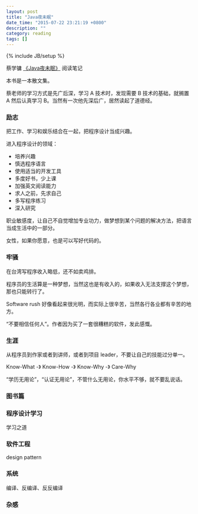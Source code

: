 ```yaml
---
layout: post
title: "Java夜未眠"
date_time: "2015-07-22 23:21:19 +0800"
description: ""
category: reading
tags: []
---
```

{% include JB/setup %}

蔡学镛 [《Java夜未眠》](http://book.douban.com/subject/1106248/) 阅读笔记

本书是一本散文集。

蔡老师的学习方式是先广后深，学习 A 技术时，发现需要 B 技术的基础，就搁置 A 然后认真学习 B。当然有一次他先深后广，居然读起了道德经。

### 励志

把工作、学习和娱乐结合在一起，把程序设计当成兴趣。

进入程序设计的领域：

- 培养兴趣
- 慎选程序语言
- 使用适当的开发工具
- 多度好书，少上课
- 加强英文阅读能力
- 求人之前，先求自己
- 多写程序练习
- 深入研究

职业敏感度，让自己不自觉增加专业功力，做梦想到某个问题的解决方法，把语言当成生活中的一部分。

女性，如果你愿意，也是可以写好代码的。

### 牢骚

在台湾写程序收入略低，还不如卖鸡排。

程序员的生活算是一种梦想，当然这也是有收入的，如果收入无法支撑这个梦想，那也只能转行了。

Software rush 好像看起来很光明，而实际上很辛苦，当然各行各业都有辛苦的地方。

“不要相信任何人”。作者因为买了一套很糟糕的软件，发此感慨。

### 生涯

从程序员到作家或者到讲师，或者到项目 leader，不要让自己的技能过分单一。

Know-What -》 Know-How -》 Know-Why -》 Care-Why

“学历无用论”，“认证无用论”，不管什么无用论，你水平不够，就不要乱说话。

### 图书篇


### 程序设计学习

学习之道

### 软件工程

design pattern

### 系统

编译、反编译、反反编译

### 杂感
